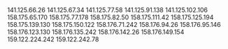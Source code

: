 141.125.66.26
141.125.67.34
141.125.77.58
141.125.91.138
141.125.102.106
158.175.65.170
158.175.77.178
158.175.82.50
158.175.111.42
158.175.125.194
158.175.139.130
158.175.150.122
158.176.71.242
158.176.94.26
158.176.95.146
158.176.123.130
158.176.135.242
158.176.142.26
158.176.149.154
159.122.224.242
159.122.242.78
